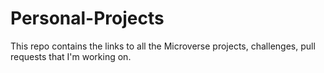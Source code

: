 # Personal-Projects
This repo contains the links to all the Microverse projects, challenges, pull requests that I'm working on.
